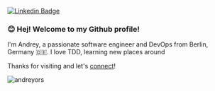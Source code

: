 [![Linkedin Badge](https://img.shields.io/badge/-andreyorsoev-blue?style=flat&logo=Linkedin&logoColor=white&link=https://www.linkedin.com/in/andreyorsoev/)](https://www.linkedin.com/in/andreyorsoev/)

### 😊 Hej! Welcome to my Github profile!

I'm Andrey, a passionate software engineer and DevOps from Berlin, Germany 🇩🇪. I love TDD, learning new places around 

Thanks for visiting and let's [connect](https://www.linkedin.com/in/andreyorsoev/)!

<p align="left">
  <img
    src="https://komarev.com/ghpvc/?username=andreyors"
    alt="andreyors"
  />
</p>

